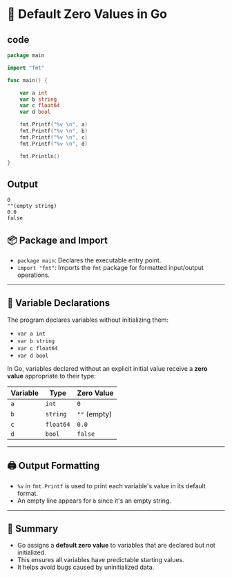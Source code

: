# 🧠 Default Zero Values in Go

## code 
```go
package main

import "fmt"

func main() {

	var a int
	var b string
	var c float64
	var d bool

	fmt.Printf("%v \n", a)
	fmt.Printf("%v \n", b)
	fmt.Printf("%v \n", c)
	fmt.Printf("%v \n", d)

	fmt.Println()
} 
```

## Output
```
0
""(empty string)
0.0
false
```

## 📦 Package and Import

- `package main`: Declares the executable entry point.
- `import "fmt"`: Imports the `fmt` package for formatted input/output operations.

---

## 🧮 Variable Declarations

The program declares variables without initializing them:

- `var a int`
- `var b string`
- `var c float64`
- `var d bool`

In Go, variables declared without an explicit initial value receive a **zero value** appropriate to their type:

| Variable | Type     | Zero Value     |
|----------|----------|----------------|
| `a`      | `int`    | `0`            |
| `b`      | `string` | `""` (empty)   |
| `c`      | `float64`| `0.0`          |
| `d`      | `bool`   | `false`        |

---

## 🖨️ Output Formatting

- `%v` in `fmt.Printf` is used to print each variable's value in its default format.
- An empty line appears for `b` since it's an empty string.

---

## 📌 Summary

- Go assigns a **default zero value** to variables that are declared but not initialized.
- This ensures all variables have predictable starting values.
- It helps avoid bugs caused by uninitialized data.


